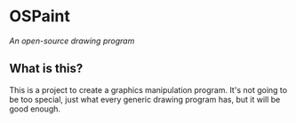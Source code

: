 # OSPaint
<i>An open-source drawing program</i>

## What is this?
This is a project to create a graphics manipulation program. It's not going to be too special, just what
every generic drawing program has, but it will be good enough.

